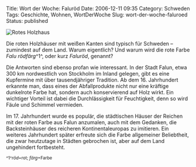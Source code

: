Title: Wort der Woche: Faluröd
Date: 2006-12-11 09:35
Category: Schweden
Tags: Geschichte, Wohnen, WortDerWoche
Slug: wort-der-woche-faluroed
Status: published

![Rotes Holzhaus](/pic/falurod.jpg "Rotes Holzhaus")

Die roten Holzhäuser mit weißen Kanten sind typisch für Schweden –
zumindest auf dem Land. Warum eigentlich? Und warum wird die rote Farbe
*Falu rödfärg*^1^, oder kurz *Faluröd*, genannt?

Die Antworten sind ebenso profan wie interessant. In der Stadt Falun,
etwa 300 km nordwestlich von Stockholm im Inland gelegen, gibt es eine
Kupfermine mit über tausendjähriger Tradition. Ab dem 16. Jahrhundert
erkannte man, dass eines der Abfallprodukte nicht nur eine kräftige
dunkelrote Farbe hat, sondern auch konservierend auf Holz wirkt. Ein
wichtiger Vorteil ist dabei die Durchlässigkeit für Feuchtigkeit, denn
so wird Fäule und Schimmel vermieden.

Im 17. Jahrhundert wurde es populär, die städtischen Häuser der Reichen
mit der roten Farbe aus Falun anzumalen, auch mit dem Gedanken, die
Backsteinhäuser des reicheren Kontinentaleuropas zu imitieren. Ein
weiteres Jahrhundert später erfreute sich die Farbe allgemeiner
Beliebtheit, die zwar heutzutage in Städten gebrochen ist, aber auf dem
Land ungehindert fortbesteht.

<small>^1^*röd*=rot; *färg*=Farbe</small>

